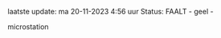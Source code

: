 laatste update: 
ma 20-11-2023  4:56   uur 
Status: FAALT - geel - 
<div class="service R">microstation</div>